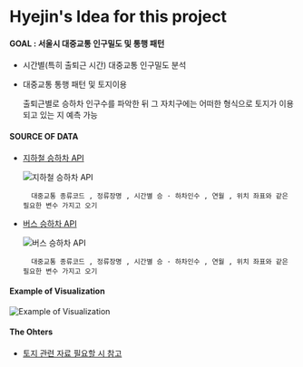 Hyejin's Idea for this project
===============================

#### GOAL : 서울시 대중교통 인구밀도 및 통행 패턴
- 시간별(특히 출퇴근 시간) 대중교통 인구밀도 분석
- 대중교통 통행 패턴 및 토지이용

    출퇴근별로 승하차 인구수를 파악한 뒤 그 자치구에는 어떠한 형식으로 토지가 이용되고 있는 지 예측 가능
    
#### SOURCE OF DATA
- [지하철 승하차 API](https://data.seoul.go.kr/dataList/OA-12252/S/1/datasetView.do)

    ![지하철 승하차 API](https://user-images.githubusercontent.com/31836035/77851143-5a688b00-7212-11ea-93aa-ba3004021ee1.PNG)
    
        대중교통 종류코드 , 정류장명 , 시간별 승 · 하차인수 , 연월 , 위치 좌표와 같은 필요한 변수 가지고 오기

- [버스 승하차 API](https://data.seoul.go.kr/dataList/OA-12913/S/1/datasetView.do)

    ![버스 승하차 API](https://user-images.githubusercontent.com/31836035/77851098-f6de5d80-7211-11ea-8646-a6608fa26739.PNG)
    
        대중교통 종류코드 , 정류장명 , 시간별 승 · 하차인수 , 연월 , 위치 좌표와 같은 필요한 변수 가지고 오기

#### Example of Visualization
![Example of Visualization](https://user-images.githubusercontent.com/31836035/77850900-87b43980-7210-11ea-9f8d-ad90b66f7358.jpg)

#### The Ohters
- [토지 관련 자료 필요할 시 참고](http://data.seoul.go.kr/dataService/boardList.do?tr_code=short#submenu125)
